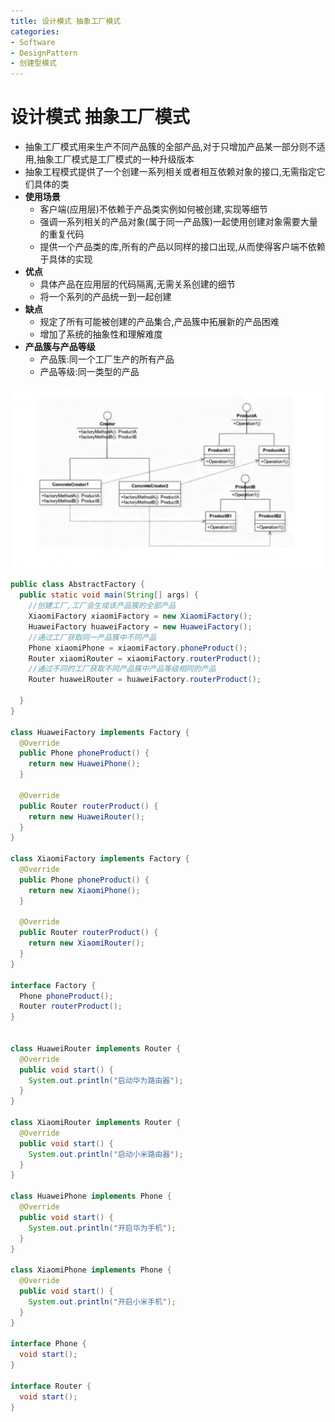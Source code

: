 ```yaml
---
title: 设计模式 抽象工厂模式
categories:
- Software
- DesignPattern
- 创建型模式
---
```

# 设计模式 抽象工厂模式

- 抽象工厂模式用来生产不同产品簇的全部产品,对于只增加产品某一部分则不适用,抽象工厂模式是工厂模式的一种升级版本
- 抽象工程模式提供了一个创建一系列相关或者相互依赖对象的接口,无需指定它们具体的类
- **使用场景**
  - 客户端(应用层)不依赖于产品类实例如何被创建,实现等细节
  - 强调一系列相关的产品对象(属于同一产品簇)一起使用创建对象需要大量的重复代码
  - 提供一个产品类的库,所有的产品以同样的接口出现,从而使得客户端不依赖于具体的实现
- **优点**
  - 具体产品在应用层的代码隔离,无需关系创建的细节
  - 将一个系列的产品统一到一起创建
- **缺点**
  - 规定了所有可能被创建的产品集合,产品簇中拓展新的产品困难
  - 增加了系统的抽象性和理解难度
- **产品簇与产品等级**
  - 产品簇:同一个工厂生产的所有产品
  - 产品等级:同一类型的产品

![](https://raw.githubusercontent.com/LuShan123888/Files/main/Pictures/2021-03-11-image-20210311230957904.png)

```java
public class AbstractFactory {
  public static void main(String[] args) {
    //创建工厂,工厂会生成该产品簇的全部产品
    XiaomiFactory xiaomiFactory = new XiaomiFactory();
    HuaweiFactory huaweiFactory = new HuaweiFactory();
    //通过工厂获取同一产品簇中不同产品
    Phone xiaomiPhone = xiaomiFactory.phoneProduct();
    Router xiaomiRouter = xiaomiFactory.routerProduct();
    //通过不同的工厂获取不同产品簇中产品等级相同的产品
    Router huaweiRouter = huaweiFactory.routerProduct();

  }
}

class HuaweiFactory implements Factory {
  @Override
  public Phone phoneProduct() {
    return new HuaweiPhone();
  }

  @Override
  public Router routerProduct() {
    return new HuaweiRouter();
  }
}

class XiaomiFactory implements Factory {
  @Override
  public Phone phoneProduct() {
    return new XiaomiPhone();
  }

  @Override
  public Router routerProduct() {
    return new XiaomiRouter();
  }
}

interface Factory {
  Phone phoneProduct();
  Router routerProduct();
}


class HuaweiRouter implements Router {
  @Override
  public void start() {
    System.out.println("启动华为路由器");
  }
}

class XiaomiRouter implements Router {
  @Override
  public void start() {
    System.out.println("启动小米路由器");
  }
}

class HuaweiPhone implements Phone {
  @Override
  public void start() {
    System.out.println("开启华为手机");
  }
}

class XiaomiPhone implements Phone {
  @Override
  public void start() {
    System.out.println("开启小米手机");
  }
}

interface Phone {
  void start();
}

interface Router {
  void start();
}
```


